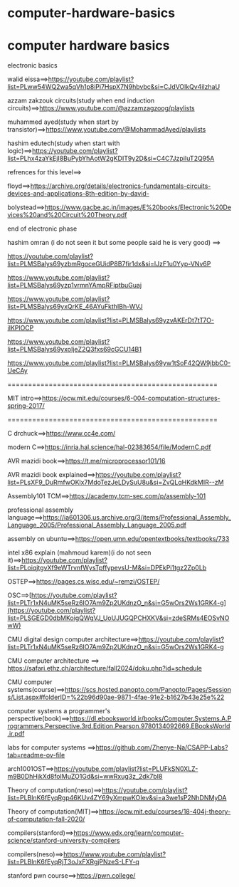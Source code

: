 # computer-hardware-basics

computer hardware basics
=======================================================

electronic basics

walid eissa==>https://youtube.com/playlist?list=PLww54WQ2wa5qVh1p8iPi7HspX7N9hbvbc&si=CJdVOlkQv4ilzhaU

azzam zakzouk circuits(study when end induction circuits)==>https://www.youtube.com/@azzamzagzoog/playlists

muhammed ayed(study when start by transistor)==>https://www.youtube.com/@MohammadAyed/playlists

hashim edutech(study when start with logic)==>https://youtube.com/playlist?list=PLhx4zaYkEjI8BuPybYhAotW2gKDIT9y2D&si=C4C7JzpiIuT2Q95A

refrences for this level==>

floyd==>https://archive.org/details/electronics-fundamentals-circuits-devices-and-applications-8th-edition-by-david-

bolystead==>https://www.gacbe.ac.in/images/E%20books/Electronic%20Devices%20and%20Circuit%20Theory.pdf

end of electronic phase

hashim omran (i do not seen it but some people said he is very  good) ==>

https://youtube.com/playlist?list=PLMSBalys69yzbmRgoceGUidP8B7fir1dx&si=lJzF1u0Yyp-VNv6P

https://www.youtube.com/playlist?list=PLMSBalys69yzp1vrmnYAmpRFiptbuGuaj

https://www.youtube.com/playlist?list=PLMSBalys69yxQrKE_46AYuFkthIBh-WVJ

https://www.youtube.com/playlist?list=PLMSBalys69yzvAKErDt7tT7O-iIKPlOCP

https://www.youtube.com/playlist?list=PLMSBalys69yxoIjeZ2Q3fxs69cGCU14B1

https://www.youtube.com/playlist?list=PLMSBalys69yw1tSoF42QW9jbbC0-UeCAy


===================================================

MIT intro==>https://ocw.mit.edu/courses/6-004-computation-structures-spring-2017/

===================================================

C drchuck==>https://www.cc4e.com/

modern C==>https://inria.hal.science/hal-02383654/file/ModernC.pdf

AVR mazidi book==>https://t.me/microprocessor101/16

AVR mazidi book explained==>https://youtube.com/playlist?list=PLsXF9_DuRmfwOKlx7MdoTezJeLDySuU8u&si=ZvQLqHKdkMIR--zM

Assembly101 TCM==>https://academy.tcm-sec.com/p/assembly-101

professional assembly language==>https://ia601306.us.archive.org/3/items/Professional_Assembly_Language_2005/Professional_Assembly_Language_2005.pdf

assembly on ubuntu==>https://open.umn.edu/opentextbooks/textbooks/733

intel x86 explain (mahmoud karem)(i do not seen it)==>https://youtube.com/playlist?list=PLoiqjtgvXf9eWTrvnfWysTpffypevsU-M&si=DPEkPi1tgz2Zp0Lb

OSTEP==>https://pages.cs.wisc.edu/~remzi/OSTEP/

OSC==>[https://youtube.com/playlist?list=PLTr1xN4uMK5seRz6IO7Am9Zp2UKdnzO_n&si=G5wOrs2Ws1GRK4-g](https://youtube.com/playlist?list=PLSGEGD0dbMKoigQWgVJ_UoUJUGQPCHXKV&si=zdeSRMs4EOSvNOwW)

CMU digital design computer architecture==>https://youtube.com/playlist?list=PLTr1xN4uMK5seRz6IO7Am9Zp2UKdnzO_n&si=G5wOrs2Ws1GRK4-g

CMU computer architecture ==> https://safari.ethz.ch/architecture/fall2024/doku.php?id=schedule

CMU computer systems(course)==>https://scs.hosted.panopto.com/Panopto/Pages/Sessions/List.aspx#folderID=%22b96d90ae-9871-4fae-91e2-b1627b43e25e%22

computer systems a programmer's perspective(book)==>https://dl.ebooksworld.ir/books/Computer.Systems.A.Programmers.Perspective.3rd.Edition.Pearson.9780134092669.EBooksWorld.ir.pdf

labs for computer systems ==>https://github.com/Zhenye-Na/CSAPP-Labs?tab=readme-ov-file

arch1001OST==>https://youtube.com/playlist?list=PLUFkSN0XLZ-m9B0DhHjkXd8foIMuZO1Gd&si=wwRxug3z_2dk7bI8

Theory of computation(neso)==>https://youtube.com/playlist?list=PLBlnK6fEyqRgp46KUv4ZY69yXmpwKOIev&si=a3we1sP2NhDNMyDA

Theory of computation(MIT)==>https://ocw.mit.edu/courses/18-404j-theory-of-computation-fall-2020/

compilers(stanford)==>https://www.edx.org/learn/computer-science/stanford-university-compilers

compilers(neso)==>https://www.youtube.com/playlist?list=PLBlnK6fEyqRjT3oJxFXRgjPNzeS-LFY-q

stanford pwn course==>https://pwn.college/

